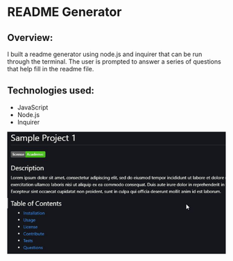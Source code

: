# README Generator

## Overview: 

I built a readme generator using node.js and inquirer that can be run through the terminal. The user is prompted to answer a series of questions that help fill in the readme file. 


## Technologies used: 
  * JavaScript
  * Node.js
  * Inquirer

<img src="./images/screenshot.jpg" alt="sample readme generated using the app">
